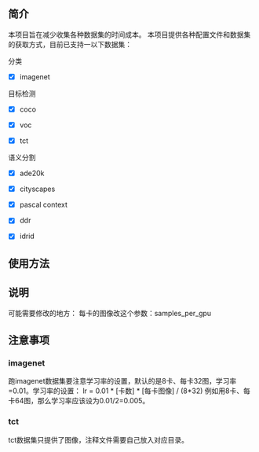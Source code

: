 

## 简介

本项目旨在减少收集各种数据集的时间成本。
本项目提供各种配置文件和数据集的获取方式，目前已支持一以下数据集：

分类
- [x] imagenet


目标检测
- [x] coco
- [x] voc
- [x] tct


语义分割
- [x] ade20k
- [x] cityscapes
- [x] pascal context
- [x] ddr
- [x] idrid


## 使用方法

## 说明
可能需要修改的地方：
每卡的图像改这个参数：samples_per_gpu


## 注意事项

### imagenet
跑imagenet数据集要注意学习率的设置，默认的是8卡、每卡32图，学习率=0.01。学习率的设置：
lr = 0.01 \* [卡数] \* [每卡图像] / (8\*32)
例如用8卡、每卡64图，那么学习率应该设为0.01/2=0.005。

### tct
tct数据集只提供了图像，注释文件需要自己放入对应目录。
